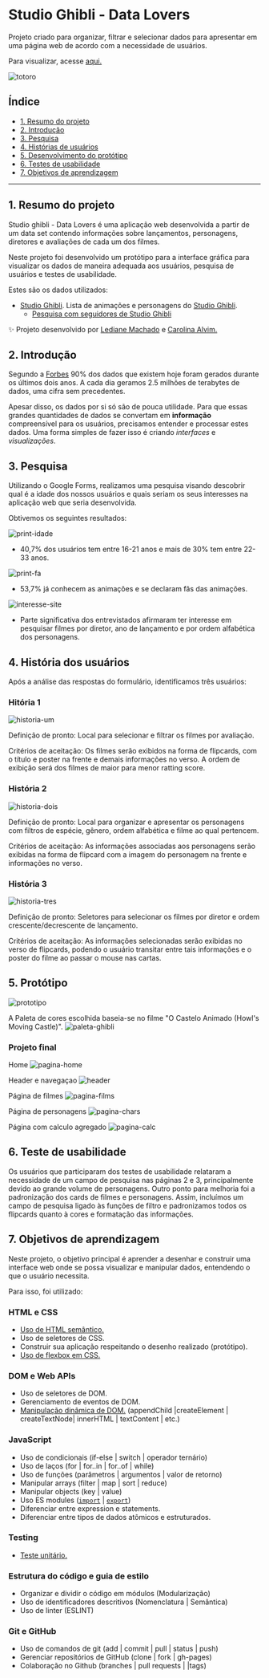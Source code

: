 # Studio Ghibli - Data Lovers

Projeto criado para organizar, filtrar e selecionar dados para apresentar em uma página web de acordo com a necessidade de usuários.

Para visualizar, acesse [aqui.](https://caroalvim.github.io/SAP006-data-lovers/)


![totoro](https://github.com/caroAlvim/SAP006-data-lovers/blob/main/src/imgs/totoro.gif)

## Índice

- [1. Resumo do projeto](#1-resumo-do-projeto)
- [2. Introdução](#2-introducao)
- [3. Pesquisa](#3-pesquisa)
- [4. Histórias de usuários](#3-historias-de-usuarios)
- [5. Desenvolvimento do protótipo](#5-desenvolvimento-do-prototipo)
- [6. Testes de usabilidade ](#6-testes-de-usabilidade)
- [7. Objetivos de aprendizagem](#7-objetivos-de-aprendizagem)


---
## 1. Resumo do projeto

Studio ghibli - Data Lovers é uma aplicação web desenvolvida a partir de um data set contendo informações sobre lançamentos, personagens, diretores e avaliações de cada um dos filmes. 

Neste projeto foi desenvolvido um protótipo para a interface gráfica para visualizar os dados de maneira adequada aos usuários, pesquisa de usuários e testes de usabilidade.

Estes são os dados utilizados:

* [Studio Ghibli](src/data/ghibli/ghibli.json).
  Lista de animações e personagens do [Studio Ghibli](https://ghiblicollection.com/).
  - [Pesquisa com seguidores de Studio Ghibli](src/data/ghibli/README.md)


✨ Projeto desenvolvido por [Lediane Machado](https://github.com/ledi-mach) e [Carolina Alvim.](https://github.com/caroAlvim)

## 2. Introdução

Segundo a [Forbes](https://www.forbes.com/sites/bernardmarr/2018/05/21/how-much-data-do-we-create-every-day-the-mind-blowing-stats-everyone-should-read) 90% dos dados que existem hoje foram gerados durante os últimos dois anos. A cada dia geramos 2.5 milhões de terabytes de dados, uma cifra sem precedentes.

Apesar disso, os dados por si só são de pouca utilidade. Para que essas grandes quantidades de dados se convertam em **informação** compreensível para os usuários, precisamos entender e processar estes dados. Uma forma simples de fazer isso é criando _interfaces_ e _visualizações_.


## 3. Pesquisa

Utilizando o Google Forms, realizamos uma pesquisa visando descobrir qual é a idade dos nossos usuários e quais seriam os seus interesses na aplicação web que seria desenvolvida.

Obtivemos os seguintes resultados:

![print-idade](https://github.com/caroAlvim/SAP006-data-lovers/blob/main/src/imgs/idade.png)

* 40,7% dos usuários tem entre 16-21 anos e mais de 30% tem entre 22-33 anos.

![print-fa](https://github.com/caroAlvim/SAP006-data-lovers/blob/main/src/imgs/relacao.png)
* 53,7% já conhecem as animações e se declaram fãs das animações.

![interesse-site](https://github.com/caroAlvim/SAP006-data-lovers/blob/main/src/imgs/topicos.png)
* Parte significativa dos entrevistados afirmaram ter interesse em pesquisar filmes por diretor, ano de lançamento e por ordem alfabética dos personagens.



## 4. História dos usuários

Após a análise das respostas do formulário, identificamos três usuários:

### Hitória 1

![historia-um](https://github.com/caroAlvim/SAP006-data-lovers/blob/main/src/imgs/jov.png)

Definição de pronto: Local para selecionar e filtrar os filmes por avaliação. 

Critérios de aceitação: Os filmes serão exibidos na forma de flipcards, com o título e poster na frente e demais informações no verso. A ordem de exibição será dos filmes de maior para menor ratting score.

### História 2

![historia-dois](https://github.com/caroAlvim/SAP006-data-lovers/blob/main/src/imgs/ad.png)

Definição de pronto: Local para organizar e apresentar os personagens com filtros de espécie, gênero, ordem alfabética e filme ao qual pertencem. 

Critérios de aceitação: As informações associadas aos personagens serão exibidas na forma de flipcard com a imagem do personagem na frente e informações no verso.


### História 3

![historia-tres](https://github.com/caroAlvim/SAP006-data-lovers/blob/main/src/imgs/cin.png)

Definição de pronto: Seletores para selecionar os filmes por diretor e ordem crescente/decrescente de lançamento.

Critérios de aceitação: As informações selecionadas serão exibidas no verso de flipcards, podendo o usuário transitar entre tais informações e o poster do filme ao passar o mouse nas cartas.


## 5. Protótipo

![prototipo]()

A Paleta de cores escolhida baseia-se no filme "O Castelo Animado (Howl's Moving Castle)".
![paleta-ghibli](https://github.com/caroAlvim/SAP006-data-lovers/blob/main/src/imgs/paleta_ghibli.png)

### Projeto final

Home
![pagina-home](https://github.com/caroAlvim/SAP006-data-lovers/blob/main/src/imgs/pg-inicial.png)

Header e navegaçao
![header](https://github.com/caroAlvim/SAP006-data-lovers/blob/main/src/imgs/pg-header.png)

Página de filmes
![pagina-films](https://github.com/caroAlvim/SAP006-data-lovers/blob/main/src/imgs/pg-films.png)

Página de personagens
![pagina-chars](https://github.com/caroAlvim/SAP006-data-lovers/blob/main/src/imgs/pg-chars.png)

Página com calculo agregado
![pagina-calc](https://github.com/caroAlvim/SAP006-data-lovers/blob/main/src/imgs/pg-chars-calc.png)


## 6. Teste de usabilidade

Os usuários que participaram dos testes de usabilidade relataram a necessidade de um campo de pesquisa nas páginas 2 e 3, principalmente devido ao grande volume de personagens. Outro ponto para melhoria foi a padronização dos cards de filmes e personagens. Assim, incluímos um campo de pesquisa ligado às funções de filtro e padronizamos todos os flipcards quanto à cores e formatação das informações.


## 7. Objetivos de aprendizagem

Neste projeto, o objetivo principal é aprender a desenhar e construir uma interface web onde se possa visualizar e manipular dados, entendendo o que o usuário necessita.

Para isso, foi utilizado:

### HTML e CSS

* [Uso de HTML semântico.](https://developer.mozilla.org/en-US/docs/Glossary/Semantics#Semantics_in_HTML)
* Uso de seletores de CSS.
* Construir sua aplicação respeitando o desenho realizado (protótipo).
* [Uso de flexbox em CSS.](https://css-tricks.com/snippets/css/a-guide-to-flexbox/)

### DOM e Web APIs

* Uso de seletores de DOM.
* Gerenciamento de eventos de DOM.
* [Manipulação dinâmica de DOM.](https://developer.mozilla.org/pt-BR/docs/DOM/Referencia_do_DOM/Introdu%C3%A7%C3%A3o) (appendChild |createElement | createTextNode| innerHTML | textContent | etc.)

### JavaScript

* Uso de condicionais (if-else | switch | operador ternário)
* Uso de laços (for | for..in | for..of | while)
* Uso de funções (parâmetros | argumentos | valor de retorno)
* Manipular arrays (filter | map | sort | reduce)
* Manipular objects (key | value)
* Uso ES modules ([`import`](https://developer.mozilla.org/en-US/docs/Web/JavaScript/Reference/Statements/import) | [`export`](https://developer.mozilla.org/en-US/docs/Web/JavaScript/Reference/Statements/export))
* Diferenciar entre expression e statements.
* Diferenciar entre tipos de dados atômicos e estruturados.

### Testing

* [Teste unitário.](https://jestjs.io/docs/pt-BR/getting-started)

### Estrutura do código e guia de estilo

* Organizar e dividir o código em módulos (Modularização)
* Uso de identificadores descritivos (Nomenclatura | Semântica)
* Uso de linter (ESLINT)

### Git e GitHub

* Uso de comandos de git (add | commit | pull | status | push)
* Gerenciar repositórios de GitHub (clone | fork | gh-pages)
* Colaboração no Github (branches | pull requests | |tags)




